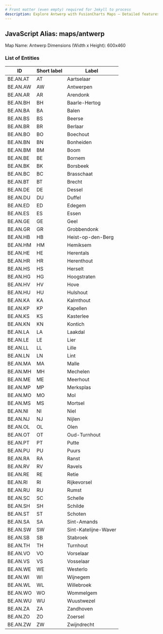 ```yaml
---
# Front matter (even empty) required for Jekyll to process
description: Explore Antwerp with FusionCharts Maps – Detailed features for seamless integration. Try now & enhance your data visualization today! 
---
```


## JavaScript Alias: maps/antwerp

Map Name: Antwerp
Dimensions (Width x Height): 600x460

### List of Entities

| ID       | Short label | Label                |
| -------- | ----------- | -------------------- |
| BE.AN.AT | AT          | Aartselaar           |
| BE.AN.AW | AW          | Antwerpen            |
| BE.AN.AR | AR          | Arendonk             |
| BE.AN.BH | BH          | Baarle-Hertog        |
| BE.AN.BA | BA          | Balen                |
| BE.AN.BS | BS          | Beerse               |
| BE.AN.BR | BR          | Berlaar              |
| BE.AN.BO | BO          | Boechout             |
| BE.AN.BN | BN          | Bonheiden            |
| BE.AN.BM | BM          | Boom                 |
| BE.AN.BE | BE          | Bornem               |
| BE.AN.BK | BK          | Borsbeek             |
| BE.AN.BC | BC          | Brasschaat           |
| BE.AN.BT | BT          | Brecht               |
| BE.AN.DE | DE          | Dessel               |
| BE.AN.DU | DU          | Duffel               |
| BE.AN.ED | ED          | Edegem               |
| BE.AN.ES | ES          | Essen                |
| BE.AN.GE | GE          | Geel                 |
| BE.AN.GR | GR          | Grobbendonk          |
| BE.AN.HB | HB          | Heist-op-den-Berg    |
| BE.AN.HM | HM          | Hemiksem             |
| BE.AN.HE | HE          | Herentals            |
| BE.AN.HR | HR          | Herenthout           |
| BE.AN.HS | HS          | Herselt              |
| BE.AN.HG | HG          | Hoogstraten          |
| BE.AN.HV | HV          | Hove                 |
| BE.AN.HU | HU          | Hulshout             |
| BE.AN.KA | KA          | Kalmthout            |
| BE.AN.KP | KP          | Kapellen             |
| BE.AN.KS | KS          | Kasterlee            |
| BE.AN.KN | KN          | Kontich              |
| BE.AN.LA | LA          | Laakdal              |
| BE.AN.LE | LE          | Lier                 |
| BE.AN.LL | LL          | Lille                |
| BE.AN.LN | LN          | Lint                 |
| BE.AN.MA | MA          | Malle                |
| BE.AN.MH | MH          | Mechelen             |
| BE.AN.ME | ME          | Meerhout             |
| BE.AN.MP | MP          | Merksplas            |
| BE.AN.MO | MO          | Mol                  |
| BE.AN.MS | MS          | Mortsel              |
| BE.AN.NI | NI          | Niel                 |
| BE.AN.NJ | NJ          | Nijlen               |
| BE.AN.OL | OL          | Olen                 |
| BE.AN.OT | OT          | Oud-Turnhout         |
| BE.AN.PT | PT          | Putte                |
| BE.AN.PU | PU          | Puurs                |
| BE.AN.RA | RA          | Ranst                |
| BE.AN.RV | RV          | Ravels               |
| BE.AN.RE | RE          | Retie                |
| BE.AN.RI | RI          | Rijkevorsel          |
| BE.AN.RU | RU          | Rumst                |
| BE.AN.SC | SC          | Schelle              |
| BE.AN.SH | SH          | Schilde              |
| BE.AN.ST | ST          | Schoten              |
| BE.AN.SA | SA          | Sint-Amands          |
| BE.AN.SW | SW          | Sint-Katelijne-Waver |
| BE.AN.SB | SB          | Stabroek             |
| BE.AN.TH | TH          | Turnhout             |
| BE.AN.VO | VO          | Vorselaar            |
| BE.AN.VS | VS          | Vosselaar            |
| BE.AN.WE | WE          | Westerlo             |
| BE.AN.WI | WI          | Wijnegem             |
| BE.AN.WL | WL          | Willebroek           |
| BE.AN.WO | WO          | Wommelgem            |
| BE.AN.WU | WU          | Wuustwezel           |
| BE.AN.ZA | ZA          | Zandhoven            |
| BE.AN.ZO | ZO          | Zoersel              |
| BE.AN.ZW | ZW          | Zwijndrecht          |
